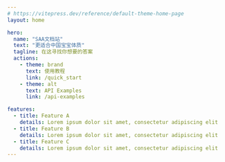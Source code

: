 ```yaml
---
# https://vitepress.dev/reference/default-theme-home-page
layout: home

hero:
  name: "SAA文档站"
  text: "更适合中国宝宝体质"
  tagline: 在这寻找你想要的答案
  actions:
    - theme: brand
      text: 使用教程
      link: /quick_start
    - theme: alt
      text: API Examples
      link: /api-examples

features:
  - title: Feature A
    details: Lorem ipsum dolor sit amet, consectetur adipiscing elit
  - title: Feature B
    details: Lorem ipsum dolor sit amet, consectetur adipiscing elit
  - title: Feature C
    details: Lorem ipsum dolor sit amet, consectetur adipiscing elit
---
```


